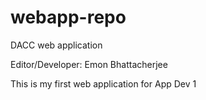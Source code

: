 # webapp-repo
DACC web application

Editor/Developer: Emon Bhattacherjee

This is my first web application for App Dev 1
